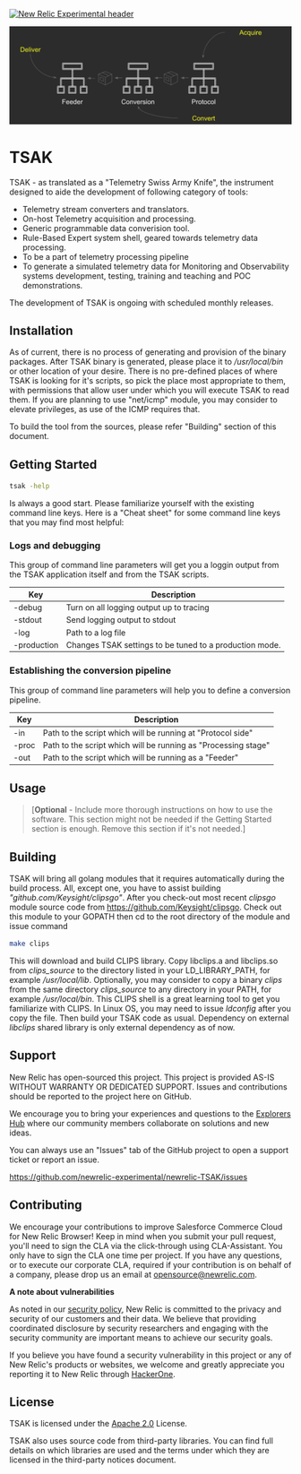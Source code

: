 [![New Relic Experimental header](https://github.com/newrelic/opensource-website/raw/master/src/images/categories/Experimental.png)](https://opensource.newrelic.com/oss-category/#new-relic-experimental)


![TSAK architecture](https://github.com/newrelic-experimental/newrelic-TSAK/blob/main/documentation/images/architecture.png)


# TSAK

TSAK - as translated as a "Telemetry Swiss Army Knife", the instrument designed to aide the development of following category of tools:
* Telemetry stream converters and translators.
* On-host Telemetry acquisition and processing.
* Generic programmable data converision tool.
* Rule-Based Expert system shell, geared towards telemetry data processing.
* To be a part of telemetry processing pipeline
* To generate a simulated telemetry data for Monitoring and Observability systems development, testing, training and teaching and POC demonstrations.

The development of TSAK is ongoing with scheduled monthly releases.

## Installation

As of current, there is no process of generating and provision of the binary packages. After TSAK binary is generated, please place it to */usr/local/bin* or other location of your desire. There is no pre-defined places of where TSAK is looking for it's scripts, so pick the place most appropriate to them, with permissions that allow user under which you will execute TSAK to read them. If you are planning to use "net/icmp" module, you may consider to elevate privileges, as use of the ICMP requires that.

To build the tool from the sources, please refer "Building" section of this document.


## Getting Started

```bash
tsak -help
```
Is always a good start. Please familiarize yourself with the existing command line keys. Here is a "Cheat sheet" for some command line keys that you may find most helpful:

### Logs and debugging

This group of command line parameters will get you a loggin output from the TSAK application itself and from the TSAK scripts.

Key | Description
----|------------
-debug | Turn on all logging output up to tracing
-stdout | Send logging output to stdout
-log | Path to a log file
-production | Changes TSAK settings to be tuned to a production mode.

### Establishing the conversion pipeline

This group of command line parameters will help you to define a conversion pipeline.

Key | Description
----|------------
-in | Path to the script which will be running at "Protocol side"
-proc | Path to the script which will be running as "Processing stage"
-out | Path to the script which will be running as a "Feeder"


## Usage

>[**Optional** - Include more thorough instructions on how to use the software. This section might not be needed if the Getting Started section is enough. Remove this section if it's not needed.]

## Building

TSAK will bring all golang modules that it requires automatically during the build process. All, except one, you have to assist building *"github.com/Keysight/clipsgo"*. After you check-out most recent *clipsgo* module source code from https://github.com/Keysight/clipsgo. Check out this module to your GOPATH then cd to the root directory of the module and issue command
```bash
make clips
```
This will download and build CLIPS library. Copy libclips.a and libclips.so from *clips_source* to the directory listed in your LD_LIBRARY_PATH, for example */usr/local/lib*. Optionally, you may consider to copy a binary *clips* from the same directory *clips_source* to any directory in your PATH, for example */usr/local/bin*. This CLIPS shell is a great learning tool to get you familiarize with CLIPS. In Linux OS, you may need to issue *ldconfig* after you copy the file. Then build your TSAK code as usual. Dependency on external *libclips* shared library is only external dependency as of now.


## Support

New Relic has open-sourced this project. This project is provided AS-IS WITHOUT WARRANTY OR DEDICATED SUPPORT. Issues and contributions should be reported to the project here on GitHub.

We encourage you to bring your experiences and questions to the [Explorers Hub](https://discuss.newrelic.com) where our community members collaborate on solutions and new ideas.

You can always use an "Issues" tab of the GitHub project to open a support ticket or report an issue.

https://github.com/newrelic-experimental/newrelic-TSAK/issues

## Contributing

We encourage your contributions to improve Salesforce Commerce Cloud for New Relic Browser! Keep in mind when you submit your pull request, you'll need to sign the CLA via the click-through using CLA-Assistant. You only have to sign the CLA one time per project. If you have any questions, or to execute our corporate CLA, required if your contribution is on behalf of a company, please drop us an email at opensource@newrelic.com.

**A note about vulnerabilities**

As noted in our [security policy](../../security/policy), New Relic is committed to the privacy and security of our customers and their data. We believe that providing coordinated disclosure by security researchers and engaging with the security community are important means to achieve our security goals.

If you believe you have found a security vulnerability in this project or any of New Relic's products or websites, we welcome and greatly appreciate you reporting it to New Relic through [HackerOne](https://hackerone.com/newrelic).

## License

TSAK is licensed under the [Apache 2.0](http://apache.org/licenses/LICENSE-2.0.txt) License.

TSAK also uses source code from third-party libraries. You can find full details on which libraries are used and the terms under which they are licensed in the third-party notices document.
